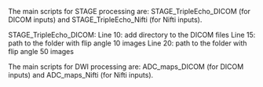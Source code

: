 The main scripts for STAGE processing are: STAGE_TripleEcho_DICOM (for DICOM inputs) and STAGE_TripleEcho_Nifti (for Nifti inputs).

STAGE_TripleEcho_DICOM:
Line 10: add directory to the DICOM files
Line 15: path to the folder with flip angle 10 images
Line 20: path to the folder with flip angle 50 images


The main scripts for DWI processing are: ADC_maps_DICOM (for DICOM inputs) and ADC_maps_Nifti (for Nifti inputs).

